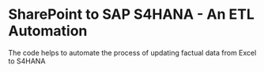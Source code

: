 # SharePoint to SAP S4HANA - An ETL Automation

The code helps to automate the process of updating factual data from Excel to S4HANA
